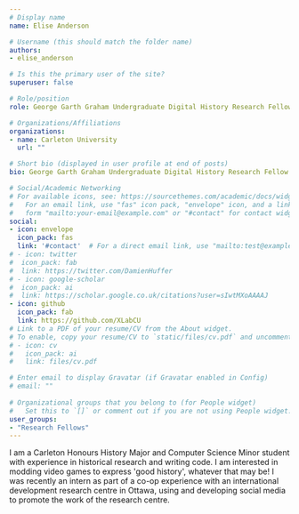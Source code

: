 ```yaml
---
# Display name
name: Elise Anderson

# Username (this should match the folder name)
authors:
- elise_anderson

# Is this the primary user of the site?
superuser: false

# Role/position
role: George Garth Graham Undergraduate Digital History Research Fellow

# Organizations/Affiliations
organizations:
- name: Carleton University
  url: ""

# Short bio (displayed in user profile at end of posts)
bio: George Garth Graham Undergraduate Digital History Research Fellow

# Social/Academic Networking
# For available icons, see: https://sourcethemes.com/academic/docs/widgets/#icons
#   For an email link, use "fas" icon pack, "envelope" icon, and a link in the
#   form "mailto:your-email@example.com" or "#contact" for contact widget.
social:
- icon: envelope
  icon_pack: fas
  link: '#contact'  # For a direct email link, use "mailto:test@example.org".
# - icon: twitter
#  icon_pack: fab
#  link: https://twitter.com/DamienHuffer
# - icon: google-scholar
#  icon_pack: ai
#  link: https://scholar.google.co.uk/citations?user=sIwtMXoAAAAJ
- icon: github
  icon_pack: fab
  link: https://github.com/XLabCU
# Link to a PDF of your resume/CV from the About widget.
# To enable, copy your resume/CV to `static/files/cv.pdf` and uncomment the lines below.  
# - icon: cv
#   icon_pack: ai
#   link: files/cv.pdf

# Enter email to display Gravatar (if Gravatar enabled in Config)
# email: ""
  
# Organizational groups that you belong to (for People widget)
#   Set this to `[]` or comment out if you are not using People widget.  
user_groups:
- "Research Fellows"
---
```


I am a Carleton Honours History Major and Computer Science Minor student with experience in historical research and writing code. I am interested in modding video games to express 'good history', whatever that may be! I was recently an intern as part of a co-op experience with an international development research centre in Ottawa, using and developing social media to promote the work of the research centre.
